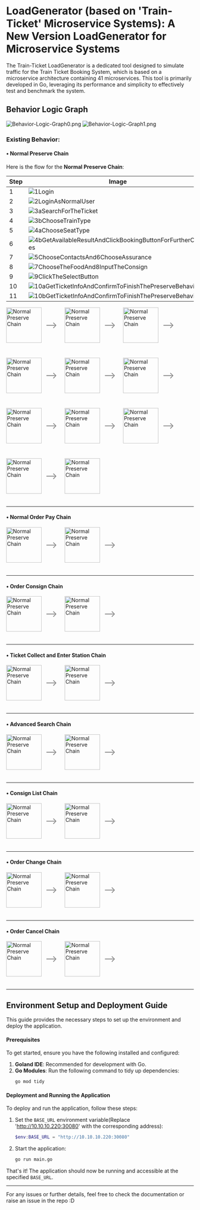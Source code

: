 

# LoadGenerator (based on 'Train-Ticket' Microservice Systems): A New Version LoadGenerator for Microservice Systems
The Train-Ticket LoadGenerator is a dedicated tool designed to simulate traffic for the Train Ticket Booking System, which is based on a microservice architecture containing 41 microservices. This tool is primarily developed in Go, leveraging its performance and simplicity to effectively test and benchmark the system.

## Behavior Logic Graph
![Behavior-Logic-Graph0.png](assest/images/Behavior-Logic-Graph0.png)
![Behavior-Logic-Graph1.png](assest/images/Behavior-Logic-Graph1.png)

### Existing Behavior:
#### • Normal Preserve Chain

Here is the flow for the **Normal Preserve Chain**:

| Step | Image                                                                                     | Arrow |
|------|-------------------------------------------------------------------------------------------|-------|
| 1    | ![1Login](assest/images/1Login.jpg)                                                      | ⟶     |
| 2    | ![2LoginAsNormalUser](assest/images/2LoginAsNormalUser.jpg)                              | ⟶     |
| 3    | ![3aSearchForTheTicket](assest/images/3aSearchForTheTicket.jpg)                          | ⟶     |
| 4    | ![3bChooseTrainType](assest/images/3bChooseTrainType.jpg)                                | ⟶     |
| 5    | ![4aChooseSeatType](assest/images/4aChooseSeatType.jpg)                                  | ⟶     |
| 6    | ![4bGetAvailableResultAndClickBookingButtonForFurtherChoices](assest/images/4bGetAvaliableResultAndClickBookingButtonForFurtherChoices.jpg) | ⟶     |
| 7    | ![5ChooseContactsAnd6ChooseAssurance](assest/images/5ChooseContactsAnd6ChooseAssurance.jpg) | ⟶     |
| 8    | ![7ChooseTheFoodAnd8InputTheConsign](assest/images/7ChooseTheFoodAnd8InputTheConsign.jpg) | ⟶     |
| 9    | ![9ClickTheSelectButton](assest/images/9ClickTheSelectBotton.jpg)                        | ⟶     |
| 10   | ![10aGetTicketInfoAndConfirmToFinishThePreserveBehavior0](assest/images/10aGetTicketInfoAndConfirmToFinishThePreserveBehavior0.jpg) | ⟶     |
| 11   | ![10bGetTicketInfoAndConfirmToFinishThePreserveBehavior1](assest/images/10bGetTicketInfoAndConfirmToFinishThePreserveBehavior1.jpg) |       |


<div style="display: flex; flex-wrap: wrap; align-items: center; gap: 20px;">

  <!-- First Image and Arrow -->
  <div style="display: flex; align-items: center; margin-bottom: 20px;">
    <img src="assest/images/1Login.jpg" alt="Normal Preserve Chain" style="width: 95px; height: auto;">
    <div style="font-size: 24px; color: gray; margin-left: 10px;">⟶</div>
  </div>

  <!-- Second Image and Arrow -->
  <div style="display: flex; align-items: center; margin-bottom: 20px;">
    <img src="assest/images/2LoginAsNormalUser.jpg" alt="Normal Preserve Chain" style="width: 95px; height: auto;">
    <div style="font-size: 24px; color: gray; margin-left: 10px;">⟶</div>
  </div>

  <!-- Add more images and arrows as needed -->
  <div style="display: flex; align-items: center; margin-bottom: 20px;">
    <img src="assest/images/3aSearchForTheTicket.jpg" alt="Normal Preserve Chain" style="width: 95px; height: auto;">
    <div style="font-size: 24px; color: gray; margin-left: 10px;">⟶</div>
  </div>

  <div style="display: flex; align-items: center; margin-bottom: 20px;">
    <img src="assest/images/3bChooseTrainType.jpg" alt="Normal Preserve Chain" style="width: 95px; height: auto;">
    <div style="font-size: 24px; color: gray; margin-left: 10px;">⟶</div>
  </div>

  <div style="display: flex; align-items: center; margin-bottom: 20px;">
    <img src="assest/images/4aChooseSeatType.jpg" alt="Normal Preserve Chain" style="width: 95px; height: auto;">
    <div style="font-size: 24px; color: gray; margin-left: 10px;">⟶</div>
  </div>

  <div style="display: flex; align-items: center; margin-bottom: 20px;">
    <img src="assest/images/4bGetAvaliableResultAndClickBookingButtonForFurtherChoices.jpg" alt="Normal Preserve Chain" style="width: 95px; height: auto;">
    <div style="font-size: 24px; color: gray; margin-left: 10px;">⟶</div>
  </div>

  <div style="display: flex; align-items: center; margin-bottom: 20px;">
    <img src="assest/images/5ChooseContactsAnd6ChooseAssurance.jpg" alt="Normal Preserve Chain" style="width: 95px; height: auto;">
    <div style="font-size: 24px; color: gray; margin-left: 10px;">⟶</div>
  </div>

  <div style="display: flex; align-items: center; margin-bottom: 20px;">
    <img src="assest/images/7ChooseTheFoodAnd8InputTheConsign.jpg" alt="Normal Preserve Chain" style="width: 95px; height: auto;">
    <div style="font-size: 24px; color: gray; margin-left: 10px;">⟶</div>
  </div>

  <div style="display: flex; align-items: center; margin-bottom: 20px;">
    <img src="assest/images/9ClickTheSelectBotton.jpg" alt="Normal Preserve Chain" style="width: 95px; height: auto;">
    <div style="font-size: 24px; color: gray; margin-left: 10px;">⟶</div>
  </div>

  <div style="display: flex; align-items: center; margin-bottom: 20px;">
    <img src="assest/images/10aGetTicketInfoAndConfirmToFinishThePreserveBehavior0.jpg" alt="Normal Preserve Chain" style="width: 95px; height: auto;">
    <div style="font-size: 24px; color: gray; margin-left: 10px;">⟶</div>
  </div>

  <div style="display: flex; align-items: center; margin-bottom: 20px;">
    <img src="assest/images/10bGetTicketInfoAndConfirmToFinishThePreserveBehavior1.jpg" alt="Normal Preserve Chain" style="width: 95px; height: auto;">
    
  </div>

</div>

---

#### • Normal Order Pay Chain

<div style="display: flex; flex-wrap: wrap; align-items: center; gap: 20px;">

  <!-- First Image and Arrow -->
  <div style="display: flex; align-items: center; margin-bottom: 20px;">
    <img src="assest/images/1Login.jpg" alt="Normal Preserve Chain" style="width: 95px; height: auto;">
    <div style="font-size: 24px; color: gray; margin-left: 10px;">⟶</div>
  </div>

  <!-- Second Image and Arrow -->
  <div style="display: flex; align-items: center; margin-bottom: 20px;">
    <img src="assest/images/2LoginAsNormalUser.jpg" alt="Normal Preserve Chain" style="width: 95px; height: auto;">
    <div style="font-size: 24px; color: gray; margin-left: 10px;">⟶</div>
  </div>


</div>

---

#### • Order Consign Chain

<div style="display: flex; flex-wrap: wrap; align-items: center; gap: 20px;">

  <!-- First Image and Arrow -->
  <div style="display: flex; align-items: center; margin-bottom: 20px;">
    <img src="assest/images/1Login.jpg" alt="Normal Preserve Chain" style="width: 95px; height: auto;">
    <div style="font-size: 24px; color: gray; margin-left: 10px;">⟶</div>
  </div>

  <!-- Second Image and Arrow -->
  <div style="display: flex; align-items: center; margin-bottom: 20px;">
    <img src="assest/images/2LoginAsNormalUser.jpg" alt="Normal Preserve Chain" style="width: 95px; height: auto;">
    <div style="font-size: 24px; color: gray; margin-left: 10px;">⟶</div>
  </div>


</div>

---

#### • Ticket Collect and Enter Station Chain

<div style="display: flex; flex-wrap: wrap; align-items: center; gap: 20px;">

  <!-- First Image and Arrow -->
  <div style="display: flex; align-items: center; margin-bottom: 20px;">
    <img src="assest/images/1Login.jpg" alt="Normal Preserve Chain" style="width: 95px; height: auto;">
    <div style="font-size: 24px; color: gray; margin-left: 10px;">⟶</div>
  </div>

  <!-- Second Image and Arrow -->
  <div style="display: flex; align-items: center; margin-bottom: 20px;">
    <img src="assest/images/2LoginAsNormalUser.jpg" alt="Normal Preserve Chain" style="width: 95px; height: auto;">
    <div style="font-size: 24px; color: gray; margin-left: 10px;">⟶</div>
  </div>


</div>

---

#### • Advanced Search Chain

<div style="display: flex; flex-wrap: wrap; align-items: center; gap: 20px;">

  <!-- First Image and Arrow -->
  <div style="display: flex; align-items: center; margin-bottom: 20px;">
    <img src="assest/images/1Login.jpg" alt="Normal Preserve Chain" style="width: 95px; height: auto;">
    <div style="font-size: 24px; color: gray; margin-left: 10px;">⟶</div>
  </div>

  <!-- Second Image and Arrow -->
  <div style="display: flex; align-items: center; margin-bottom: 20px;">
    <img src="assest/images/2LoginAsNormalUser.jpg" alt="Normal Preserve Chain" style="width: 95px; height: auto;">
    <div style="font-size: 24px; color: gray; margin-left: 10px;">⟶</div>
  </div>


</div>

---

#### • Consign List Chain

<div style="display: flex; flex-wrap: wrap; align-items: center; gap: 20px;">

  <!-- First Image and Arrow -->
  <div style="display: flex; align-items: center; margin-bottom: 20px;">
    <img src="assest/images/1Login.jpg" alt="Normal Preserve Chain" style="width: 95px; height: auto;">
    <div style="font-size: 24px; color: gray; margin-left: 10px;">⟶</div>
  </div>

  <!-- Second Image and Arrow -->
  <div style="display: flex; align-items: center; margin-bottom: 20px;">
    <img src="assest/images/2LoginAsNormalUser.jpg" alt="Normal Preserve Chain" style="width: 95px; height: auto;">
    <div style="font-size: 24px; color: gray; margin-left: 10px;">⟶</div>
  </div>


</div>

---

#### • Order Change Chain

<div style="display: flex; flex-wrap: wrap; align-items: center; gap: 20px;">

  <!-- First Image and Arrow -->
  <div style="display: flex; align-items: center; margin-bottom: 20px;">
    <img src="assest/images/1Login.jpg" alt="Normal Preserve Chain" style="width: 95px; height: auto;">
    <div style="font-size: 24px; color: gray; margin-left: 10px;">⟶</div>
  </div>

  <!-- Second Image and Arrow -->
  <div style="display: flex; align-items: center; margin-bottom: 20px;">
    <img src="assest/images/2LoginAsNormalUser.jpg" alt="Normal Preserve Chain" style="width: 95px; height: auto;">
    <div style="font-size: 24px; color: gray; margin-left: 10px;">⟶</div>
  </div>


</div>

---

#### • Order Cancel Chain

<div style="display: flex; flex-wrap: wrap; align-items: center; gap: 20px;">

  <!-- First Image and Arrow -->
  <div style="display: flex; align-items: center; margin-bottom: 20px;">
    <img src="assest/images/1Login.jpg" alt="Normal Preserve Chain" style="width: 95px; height: auto;">
    <div style="font-size: 24px; color: gray; margin-left: 10px;">⟶</div>
  </div>

  <!-- Second Image and Arrow -->
  <div style="display: flex; align-items: center; margin-bottom: 20px;">
    <img src="assest/images/2LoginAsNormalUser.jpg" alt="Normal Preserve Chain" style="width: 95px; height: auto;">
    <div style="font-size: 24px; color: gray; margin-left: 10px;">⟶</div>
  </div>


</div>

---

## Environment Setup and Deployment Guide
This guide provides the necessary steps to set up the environment and deploy the application.
#### Prerequisites
To get started, ensure you have the following installed and configured:
1. **Goland IDE**: Recommended for development with Go.
2. **Go Modules**: Run the following command to tidy up dependencies:
   ```bash
   go mod tidy
   ```
#### Deployment and Running the Application
To deploy and run the application, follow these steps:
1. Set the `BASE_URL` environment variable(Replace 'http://10.10.10.220:30080' with the corresponding address):
   ```powershell
   $env:BASE_URL = "http://10.10.10.220:30080"
   ```
2. Start the application:
   ```bash
   go run main.go
   ```
That's it! The application should now be running and accessible at the specified `BASE_URL`.


---

For any issues or further details, feel free to check the documentation or raise an issue in the repo :D
